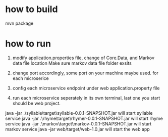 # how to build


mvn package


# how to run

1) modify application.properties file,
   change of Core.Data, and Markov data file location
   Make sure markov data file folder exsits

2) change port accordingly, some port on your machine maybe used.
   for each microserice

3) config each microservice endpoint under web application.property file

4) run each microservice seperately in its own terminal, last one you start should be web project.

java -jar .\syllable\target\syllable-0.0.1-SNAPSHOT.jar will start syllable service
java -jar .\rhyme\target\rhymer-0.0.1-SNAPSHOT.jar will start rhyme service
java -jar .\markov\target\markov-0.0.1-SNAPSHOT.jar will start markov service
java -jar web/target/web-1.0.jar will start the web app